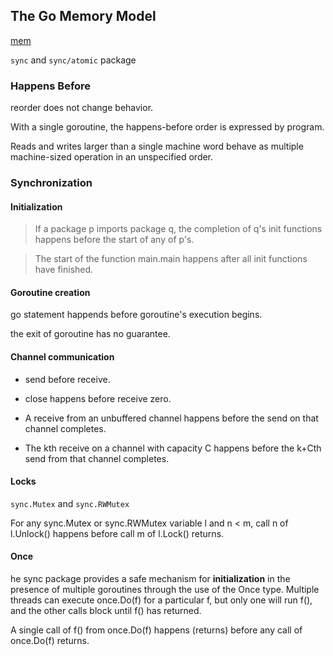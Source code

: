 ## The Go Memory Model
[mem](https://golang.org/ref/mem)

`sync` and `sync/atomic` package


### Happens Before
reorder does not change behavior.

With a single goroutine, the happens-before order is expressed by program.

Reads and writes larger than a single machine word behave as multiple machine-sized operation in an unspecified order.

### Synchronization

#### Initialization

> If a package p imports package q, the completion of q's init functions happens before the start of any of p's.

> The start of the function main.main happens after all init functions have finished.


#### Goroutine creation
go statement happends before goroutine's execution begins.

the exit of goroutine has no guarantee.


#### Channel communication
- send before receive.  
- close happens before receive zero.  

- A receive from an unbuffered channel happens before the send on that channel completes.  
- The kth receive on a channel with capacity C happens before the k+Cth send from that channel completes.  

#### Locks
`sync.Mutex` and `sync.RWMutex`

For any sync.Mutex or sync.RWMutex variable l and n < m, call n of l.Unlock() happens before call m of l.Lock() returns.

#### Once

he sync package provides a safe mechanism for **initialization** in the presence of multiple goroutines through the use of the Once type. Multiple threads can execute once.Do(f) for a particular f, but only one will run f(), and the other calls block until f() has returned.

A single call of f() from once.Do(f) happens (returns) before any call of once.Do(f) returns.